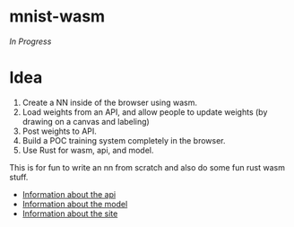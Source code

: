 # mnist-wasm

_In Progress_

# Idea

1. Create a NN inside of the browser using wasm.
2. Load weights from an API, and allow people to update weights (by drawing on a canvas and labeling)
3. Post weights to API.
4. Build a POC training system completely in the browser.
5. Use Rust for wasm, api, and model.

This is for fun to write an nn from scratch and also do some fun rust wasm stuff.

- [Information about the api](./api/README.md)
- [Information about the model](./model/README.md)
- [Information about the site](./site/README.md)
